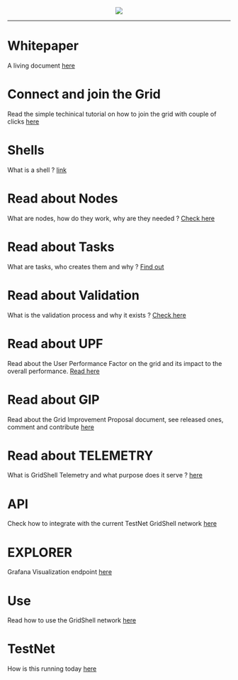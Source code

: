 <p align="center">
<img src=https://gridshl.files.wordpress.com/2022/06/img_3486.png>
</p>
<p align="center">
  <i></i>
</p>

- - - - - - - - - - - - 

# Whitepaper
A living document [here](https://github.com/invpe/GridShell/blob/main/Documentation/Tutorials/Whitepaper.md)

# Connect and join the Grid 
Read the simple techinical tutorial on how to join the grid with couple of clicks [here](https://github.com/invpe/gridshell/blob/main/Documentation/Tutorials/Join.md) 

# Shells
What is a shell ? [link](https://github.com/invpe/GridShell/blob/main/Documentation/Tutorials/Shells.md)

# Read about Nodes
What are nodes, how do they work, why are they needed ? [Check here](https://github.com/invpe/gridshell/blob/main/Documentation/Tutorials/Nodes.md)

# Read about Tasks
What are tasks, who creates them and why ? [Find out](https://github.com/invpe/gridshell/blob/main/Documentation/Tutorials/Task.md)

# Read about Validation
What is the validation process and why it exists ? [Check here](https://github.com/invpe/gridshell/blob/main/Documentation/Tutorials/Validation.md)

# Read about UPF
Read about the User Performance Factor on the grid and its impact to the overall performance. [Read here](https://github.com/invpe/gridshell/blob/main/Documentation/Tutorials/UPF.md)

# Read about GIP
Read about the Grid Improvement Proposal document, see released ones, comment and contribute [here](https://github.com/invpe/gridshell/blob/main/Documentation/Tutorials/GIP.md)

# Read about TELEMETRY
What is GridShell Telemetry and what purpose does it serve ? [here](https://github.com/invpe/GridShell/blob/main/Documentation/Tutorials/Telemetry.md)

# API
Check how to integrate with the current TestNet GridShell network [here](https://github.com/invpe/GridShell/tree/main/Documentation/API)

# EXPLORER
Grafana Visualization endpoint [here](https://github.com/invpe/GridShell/blob/main/Documentation/Tutorials/Explorer.md)

# Use
Read how to use the GridShell network [here](https://github.com/invpe/GridShell/blob/main/Documentation/Tutorials/Use.md)

# TestNet
How is this running today [here](https://github.com/invpe/GridShell/blob/main/Documentation/Tutorials/GTN.md)

